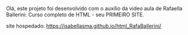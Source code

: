 Olá, este projeto foi desenvolvido com o auxílio da video aula de Rafaella Ballerini: Curso completo de HTML - seu PRIMEIRO SITE.

site hospedado: https://isabellasma.github.io/html_RafaBallerini/
